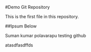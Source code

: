 #Demo Git Repository

This is the first file in this repository.

##Ipsum Below

Suman kumar polavarapu testing github

atasdfasdffds